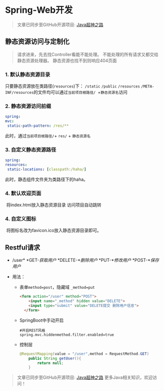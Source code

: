 # Spring-Web开发

> 文章已同步至GitHub开源项目: [Java超神之路](https://github.com/shaoxiongdu/java-notes)

## 静态资源访问与定制化

>  请求进来，先去找Controller看能不能处理。
>  不能处理的所有请求又都交给静态资源处理器。
>  静态资源也找不到则响应404页面

### 1. 默认静态资源目录

只要静态资源放在类路径(`resources`)下： `/static`  `/public` `/resources` `/META-INF/resources`的文件均可以通过`当前项目根路径/ `+` 静态资源名 `访问

### 2. 静态资源访问前缀

   ```yaml
spring:
  mvc:
    static-path-pattern: /res/**
   ```

此时，通过`当前项目根路径/`+ `res/` + `静态资源名`

### 3. 自定义静态资源路径

   ```yaml
spring:
  resources:
    static-locations: [classpath:/haha/]
   ```

此时，静态组件文件夹为类路径下的haha。

### 4. 默认欢迎页面

​	将index.html放入静态资源目录 访问项目自动跳转

### 4. 自定义图标

​	将图标名改为favicon.ico放入静态资源目录即可。

## Restful请求

- /user*    *GET-*获取用户*    *DELETE-**删除用户*     *PUT-**修改用户*      *POST-**保存用户*

- 用法：

    - 表单`method=post`，隐藏域 `_method=put`

      ```html
      <form action="/user" method="POST">
          <input name="_method" hidden value="DELETE">
          <input type="submit" value="DELETE提交 删除用户信息">
        </form>
      ```

    - SpringBoot中手动开启

      ```properties
      #开启REST风格
      spring.mvc.hiddenmethod.filter.enabled=true
      ```

    - 控制层

      ```java
      @RequestMapping(value = "/user",method = RequestMethod.GET)
          public String getUser(){
              return null;
          }
      ```

    

    



















> 文章已同步至GitHub开源项目: [Java超神之路](https://github.com/shaoxiongdu/java-notes) 更多Java相关知识，欢迎访问！